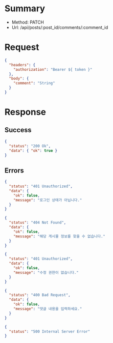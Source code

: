 # Summary

- Method: PATCH
- Url: /api/posts/:post_id/comments/:comment_id

# Request

```json
{
  "headers": {
    "authorization": "Bearer ${ token }"
  },
  "body": {
    "comment": "String"
  }
}
```

# Response

## Success

```json
{
  "status": "200 Ok",
  "data": { "ok": true }
}
```

## Errors

```json
{
  "status": "401 Unauthorized",
  "data": {
    "ok": false,
    "message": "로그인 상태가 아닙니다."
  }
}
```

```json
{
  "status": "404 Not Found",
  "data": {
    "ok": false,
    "message": "해당 게시물 정보를 찾을 수 없습니다."
  }
}
```

```json
{
  "status": "401 Unauthorized",
  "data": {
    "ok": false,
    "message": "수정 권한이 없습니다."
  }
}
```

```json
{
  "status": "400 Bad Request",
  "data": {
    "ok": false,
    "message": "댓글 내용을 입력하세요."
  }
}
```

```json
{
  "status": "500 Internal Server Error"
}
```
